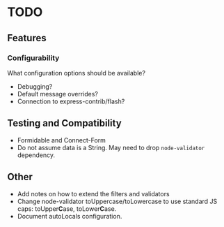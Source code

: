 TODO
================================================================================


Features
--------

### Configurability

What configuration options should be available?

* Debugging?
* Default message overrides?
* Connection to express-contrib/flash?


Testing and Compatibility
-------------------------

* Formidable and Connect-Form
* Do not assume data is a String. May need to drop `node-validator` dependency.


Other
-----

* Add notes on how to extend the filters and validators
* Change node-validator toUppercase/toLowercase to use standard JS caps: toUpper**C**ase, toLower**C**ase.
* Document autoLocals configuration.